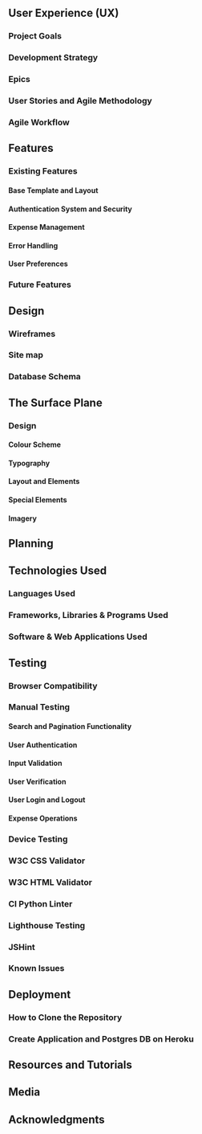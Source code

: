 ## User Experience (UX)
### Project Goals
### Development Strategy
### Epics
### User Stories and Agile Methodology
### Agile Workflow

## Features
### Existing Features
#### Base Template and Layout
#### Authentication System and Security
#### Expense Management
#### Error Handling
#### User Preferences
### Future Features

## Design
### Wireframes
### Site map
### Database Schema

## The Surface Plane
### Design
#### Colour Scheme
#### Typography
#### Layout and Elements
#### Special Elements
#### Imagery

## Planning

## Technologies Used
### Languages Used
### Frameworks, Libraries & Programs Used
### Software & Web Applications Used

## Testing
### Browser Compatibility
### Manual Testing
#### Search and Pagination Functionality
#### User Authentication
#### Input Validation
#### User Verification
#### User Login and Logout
#### Expense Operations
### Device Testing
### W3C CSS Validator
### W3C HTML Validator
### CI Python Linter
### Lighthouse Testing
### JSHint
### Known Issues

## Deployment
### How to Clone the Repository
### Create Application and Postgres DB on Heroku

## Resources and Tutorials

## Media

## Acknowledgments
